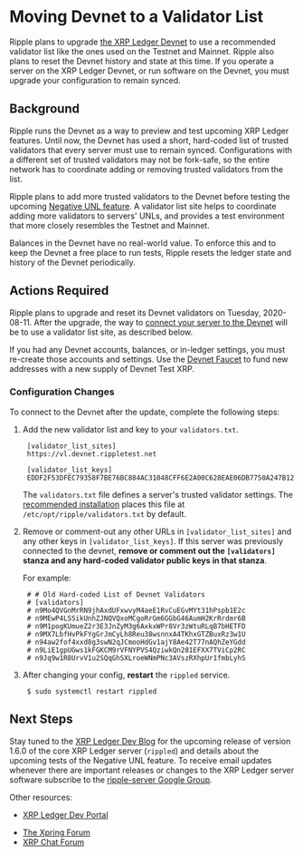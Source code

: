 # Moving Devnet to a Validator List

Ripple plans to upgrade [the XRP Ledger Devnet](https://xrpl.org/parallel-networks.html) to use a recommended validator list like the ones used on the Testnet and Mainnet. Ripple also plans to reset the Devnet history and state at this time. If you operate a server on the XRP Ledger Devnet, or run software on the Devnet, you must upgrade your configuration to remain synced.

<!-- BREAK -->

## Background

Ripple runs the Devnet as a way to preview and test upcoming XRP Ledger features. Until now, the Devnet has used a short, hard-coded list of trusted validators that every server must use to remain synced. Configurations with a different set of trusted validators may not be fork-safe, so the entire network has to coordinate adding or removing trusted validators from the list.

Ripple plans to add more trusted validators to the Devnet before testing the upcoming [Negative UNL feature](https://www.xrpchat.com/topic/33072-suggestion-robustness-improvements/). A validator list site helps to coordinate adding more validators to servers' UNLs, and provides a test environment that more closely resembles the Testnet and Mainnet.

Balances in the Devnet have no real-world value. To enforce this and to keep the Devnet a free place to run tests, Ripple resets the ledger state and history of the Devnet periodically.


## Actions Required

Ripple plans to upgrade and reset its Devnet validators on Tuesday, 2020-08-11. After the upgrade, the way to [connect your server to the Devnet](https://xrpl.org/connect-your-rippled-to-the-xrp-test-net.html) will be to use a validator list site, as described below.

If you had any Devnet accounts, balances, or in-ledger settings, you must re-create those accounts and settings. Use the [Devnet Faucet](https://xrpl.org/xrp-testnet-faucet.html) to fund new addresses with a new supply of Devnet Test XRP.


### Configuration Changes

To connect to the Devnet after the update, complete the following steps:

1. Add the new validator list and key to your `validators.txt`.

        [validator_list_sites]
        https://vl.devnet.rippletest.net

        [validator_list_keys]
        EDDF2F53DFEC79358F7BE76BC884AC31048CFF6E2A00C628EAE06DB7750A247B12

    The `validators.txt` file defines a server's trusted validator settings. The [recommended installation](https://xrpl.org/install-rippled.html) places this file at `/etc/opt/ripple/validators.txt` by default.

2. Remove or comment-out any other URLs in `[validator_list_sites]` and any other keys in `[validator_list_keys]`. If this server was previously connected to the devnet, **remove or comment out the `[validators]` stanza and any hard-coded validator public keys in that stanza**.

    For example:

        # # Old Hard-coded List of Devnet Validators
        # [validators]
        # n9Mo4QVGnMrRN9jhAxdUFxwvyM4aeE1RvCuEGvMYt31hPspb1E2c
        # n9MEwP4LSSikUnhZJNQVQxoMCgoRrGm6GGbG46AumH2KrRrdmr6B
        # n9M1pogKUmueZ2r3E3JnZyM3g6AxkxWPr8Vr3zWtuRLqB7bHETFD
        # n9MX7LbfHvPkFYgGrJmCyLh8Reu38wsnnxA4TKhxGTZBuxRz3w1U
        # n94aw2fof4xxd8g3swN2qJCmooHdGv1ajY8Ae42T77nAQhZeYGdd
        # n9LiE1gpUGws1kFGKCM9rVFNYPVS4QziwkQn281EFXX7TViCp2RC
        # n9Jq9w1R8UrvV1u2SQqGhSXLroeWNmPNc3AVszRXhpUr1fmbLyhS

3. After changing your config, **restart** the `rippled` service.

        $ sudo systemctl restart rippled


## Next Steps

Stay tuned to the [XRP Ledger Dev Blog](https://xrpl.org/blog/) for the upcoming release of version 1.6.0 of the core XRP Ledger server (`rippled`) and details about the upcoming tests of the Negative UNL feature. To receive email updates whenever there are important releases or changes to the XRP Ledger server software subscribe to the [ripple-server Google Group](https://groups.google.com/forum/#!forum/ripple-server).

Other resources:

- [XRP Ledger Dev Portal](https://xrpl.org/)
* [The Xpring Forum](https://forum.xpring.io/)
* [XRP Chat Forum](http://www.xrpchat.com/)